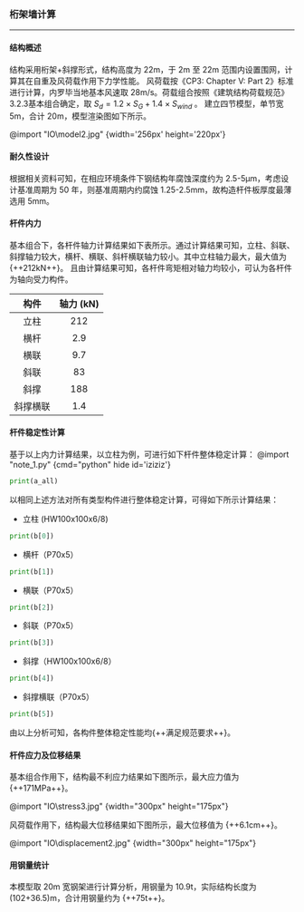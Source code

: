 ### 桁架墙计算
---

#### 结构概述
结构采用桁架+斜撑形式，结构高度为 22m，于 2m 至 22m 范围内设置围网，计算其在自重及风荷载作用下力学性能。
风荷载按《CP3: Chapter V: Part 2》标准进行计算，内罗毕当地基本风速取 28m/s。荷载组合按照《建筑结构荷载规范》3.2.3基本组合确定，取 $S_d=1.2 \times S_G + 1.4 \times S_{wind}$ 。
建立四节模型，单节宽 5m，合计 20m，模型渲染图如下所示。

@import "IO\model2.jpg" {width='256px' height='220px'}

#### 耐久性设计
根据相关资料可知，在相应环境条件下钢结构年腐蚀深度约为 2.5-5μm，考虑设计基准周期为 50 年，则基准周期内约腐蚀 1.25-2.5mm，故构造杆件板厚度最薄选用 5mm。

#### 杆件内力
基本组合下，各杆件轴力计算结果如下表所示。通过计算结果可知，立柱、斜联、斜撑轴力较大，横杆、横联、斜杆横联轴力较小。其中立柱轴力最大，最大值为 {++212kN++}。
且由计算结果可知，各杆件弯矩相对轴力均较小，可认为各杆件为轴向受力构件。

构件|轴力 (kN)
:--:|:--:
立柱|212
横杆|2.9
横联|9.7
斜联|83
斜撑|188
斜撑横联|1.4


#### 杆件稳定性计算
基于以上内力计算结果，以立柱为例，可进行如下杆件整体稳定计算：
@import "note_1.py" {cmd="python" hide id='iziziz'}

```python {cmd continue='iziziz' hide output="markdown"}
print(a_all)
```
以相同上述方法对所有类型构件进行整体稳定计算，可得如下所示计算结果：
* 立柱 (HW100x100x6/8)
```python {cmd continue='iziziz' hide output="markdown"}
print(b[0])
```
* 横杆（P70x5）
```python {cmd continue='iziziz' hide output="markdown"}
print(b[1])
```
* 横联（P70x5）
```python {cmd continue='iziziz' hide output="markdown"}
print(b[2])
```
* 斜联（P70x5）
```python {cmd continue='iziziz' hide output="markdown"}
print(b[3])
```
* 斜撑（HW100x100x6/8）
```python {cmd continue='iziziz' hide output="markdown"}
print(b[4])
```
* 斜撑横联（P70x5）
```python {cmd continue='iziziz' hide output="markdown"}
print(b[5])
```

由以上分析可知，各构件整体稳定性能均{++满足规范要求++}。


#### 杆件应力及位移结果
基本组合作用下，结构最不利应力结果如下图所示，最大应力值为 {++171MPa++}。

@import "IO\stress3.jpg" {width="300px" height="175px"}

风荷载作用下，结构最大位移结果如下图所示，最大位移值为 {++6.1cm++}。

@import "IO\displacement2.jpg" {width="300px" height="175px"}

#### 用钢量统计
本模型取 20m 宽钢架进行计算分析，用钢量为 10.9t，实际结构长度为 (102+36.5)m，合计用钢量约为 {++75t++}。



